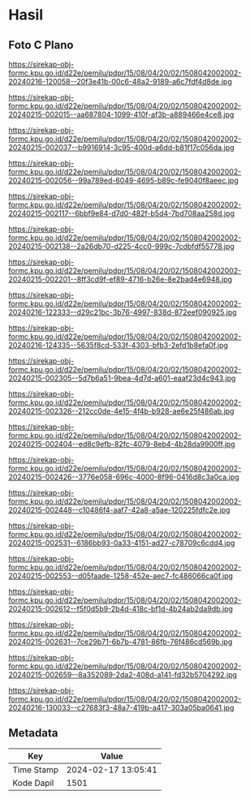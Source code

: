 # Hasil

## Foto C Plano

https://sirekap-obj-formc.kpu.go.id/d22e/pemilu/pdpr/15/08/04/20/02/1508042002002-20240216-120058--20f3e41b-00c6-48a2-9189-a6c7fdf4d8de.jpg

https://sirekap-obj-formc.kpu.go.id/d22e/pemilu/pdpr/15/08/04/20/02/1508042002002-20240215-002015--aa687804-1099-410f-af3b-a889466e4ce8.jpg

https://sirekap-obj-formc.kpu.go.id/d22e/pemilu/pdpr/15/08/04/20/02/1508042002002-20240215-002037--b9916914-3c95-400d-a6dd-b81f17c056da.jpg

https://sirekap-obj-formc.kpu.go.id/d22e/pemilu/pdpr/15/08/04/20/02/1508042002002-20240215-002056--99a789ed-6049-4695-b89c-fe9040f8aeec.jpg

https://sirekap-obj-formc.kpu.go.id/d22e/pemilu/pdpr/15/08/04/20/02/1508042002002-20240215-002117--6bbf9e84-d7d0-482f-b5d4-7bd708aa258d.jpg

https://sirekap-obj-formc.kpu.go.id/d22e/pemilu/pdpr/15/08/04/20/02/1508042002002-20240215-002138--2a26db70-d225-4cc0-999c-7cdbfdf55778.jpg

https://sirekap-obj-formc.kpu.go.id/d22e/pemilu/pdpr/15/08/04/20/02/1508042002002-20240215-002201--8ff3cd9f-ef89-4716-b26e-8e2bad4e6948.jpg

https://sirekap-obj-formc.kpu.go.id/d22e/pemilu/pdpr/15/08/04/20/02/1508042002002-20240216-122333--d29c21bc-3b76-4997-838d-872eef090925.jpg

https://sirekap-obj-formc.kpu.go.id/d22e/pemilu/pdpr/15/08/04/20/02/1508042002002-20240216-124335--5635f8cd-533f-4303-bfb3-2efd1b8efa0f.jpg

https://sirekap-obj-formc.kpu.go.id/d22e/pemilu/pdpr/15/08/04/20/02/1508042002002-20240215-002305--5d7b6a51-9bea-4d7d-a601-eaaf23d4c943.jpg

https://sirekap-obj-formc.kpu.go.id/d22e/pemilu/pdpr/15/08/04/20/02/1508042002002-20240215-002326--212cc0de-4e15-4f4b-b928-ae6e25f486ab.jpg

https://sirekap-obj-formc.kpu.go.id/d22e/pemilu/pdpr/15/08/04/20/02/1508042002002-20240215-002404--ed8c9efb-82fc-4079-8eb4-4b28da9900ff.jpg

https://sirekap-obj-formc.kpu.go.id/d22e/pemilu/pdpr/15/08/04/20/02/1508042002002-20240215-002426--3776e058-696c-4000-8f96-0416d8c3a0ca.jpg

https://sirekap-obj-formc.kpu.go.id/d22e/pemilu/pdpr/15/08/04/20/02/1508042002002-20240215-002448--c10486f4-aaf7-42a8-a5ae-120225fdfc2e.jpg

https://sirekap-obj-formc.kpu.go.id/d22e/pemilu/pdpr/15/08/04/20/02/1508042002002-20240215-002531--6186bb93-0a33-4151-ad27-c78709c6cdd4.jpg

https://sirekap-obj-formc.kpu.go.id/d22e/pemilu/pdpr/15/08/04/20/02/1508042002002-20240215-002553--d05faade-1258-452e-aec7-fc486066ca0f.jpg

https://sirekap-obj-formc.kpu.go.id/d22e/pemilu/pdpr/15/08/04/20/02/1508042002002-20240215-002612--f5f0d5b9-2b4d-418c-bf1d-4b24ab2da9db.jpg

https://sirekap-obj-formc.kpu.go.id/d22e/pemilu/pdpr/15/08/04/20/02/1508042002002-20240215-002631--7ce29b71-6b7b-4781-86fb-76f486cd569b.jpg

https://sirekap-obj-formc.kpu.go.id/d22e/pemilu/pdpr/15/08/04/20/02/1508042002002-20240215-002659--8a352089-2da2-408d-a141-fd32b5704292.jpg

https://sirekap-obj-formc.kpu.go.id/d22e/pemilu/pdpr/15/08/04/20/02/1508042002002-20240216-130033--c27683f3-48a7-419b-a417-303a05ba0641.jpg


## Metadata

| Key        | Value               |
| ---------- | ------------------- |
| Time Stamp | 2024-02-17 13:05:41 |
| Kode Dapil | 1501                |



